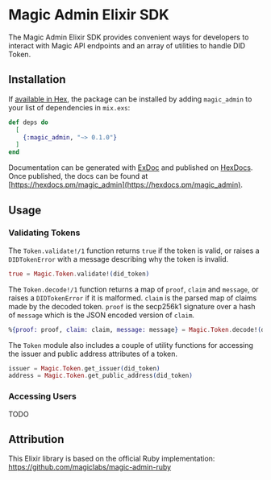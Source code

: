 # Magic Admin Elixir SDK

The Magic Admin Elixir SDK provides convenient ways for developers to interact with
Magic API endpoints and an array of utilities to handle DID Token.

## Installation

If [available in Hex](https://hex.pm/docs/publish), the package can be installed
by adding `magic_admin` to your list of dependencies in `mix.exs`:

```elixir
def deps do
  [
    {:magic_admin, "~> 0.1.0"}
  ]
end
```

Documentation can be generated with [ExDoc](https://github.com/elixir-lang/ex_doc)
and published on [HexDocs](https://hexdocs.pm). Once published, the docs can
be found at [https://hexdocs.pm/magic_admin](https://hexdocs.pm/magic_admin).

## Usage

### Validating Tokens

The `Token.validate!/1` function returns `true` if the token is valid, or raises a
`DIDTokenError` with a message describing why the token is invalid.

```elixir
true = Magic.Token.validate!(did_token)
```

The `Token.decode!/1` function returns a map of `proof`, `claim` and `message`, or raises
a `DIDTokenError` if it is malformed. `claim` is the parsed map of claims made by the decoded
token. `proof` is the secp256k1 signature over a hash of `message` which is the JSON
encoded version of `claim`.

```elixir
%{proof: proof, claim: claim, message: message} = Magic.Token.decode!(did_token)
```

The `Token` module also includes a couple of utility functions for accessing the issuer
and public address attributes of a token.

```elixir
issuer = Magic.Token.get_issuer(did_token)
address = Magic.Token.get_public_address(did_token)
```

### Accessing Users

TODO

## Attribution

This Elixir library is based on the official Ruby implementation: https://github.com/magiclabs/magic-admin-ruby
